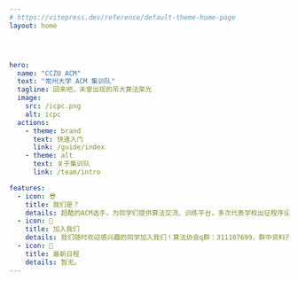 ```yaml
---
# https://vitepress.dev/reference/default-theme-home-page
layout: home




hero:
  name: "CCZU ACM"
  text: "常州大学 ACM 集训队"
  tagline: 回来吧，未曾出现的吊大算法荣光
  image:
    src: /icpc.png
    alt: icpc
  actions:
    - theme: brand
      text: 快速入门
      link: /guide/index
    - theme: alt
      text: 关于集训队
      link: /team/intro

features:
  - icon: 😎
    title: 我们是？
    details: 超酷的ACM选手，为同学们提供算法交流、训练平台，多次代表学校出征程序设计竞赛(CCPC，ICPC等)。
  - icon: 🎉
    title: 加入我们
    details: 我们随时欢迎感兴趣的同学加入我们！算法协会q群：311107699，群中资料齐全，大佬解答在线问题~
  - icon: 📆
    title: 最新日程
    details: 暂无。
---
```


